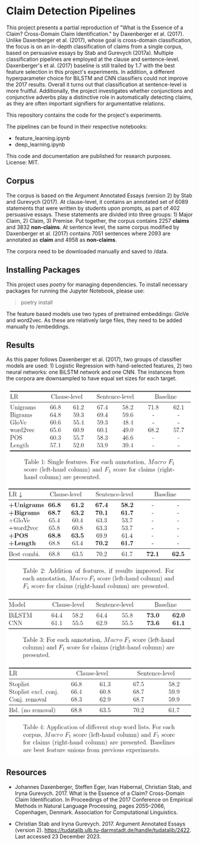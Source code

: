 # Claim Detection Pipelines
This project presents a partial reproduction of "What is the Essence of a 
Claim? Cross-Domain Claim Identification." by Daxenberger et al. (2017). 
Unlike Daxenberger et al. (2017), whose goal is cross-domain classification, 
the focus is on an in-depth classification of claims from a single corpus, 
based on persuasive essays by Stab and Gurevych (2017a). Multiple 
classification pipelines are employed at the clause and sentence-level. 
Daxenberger's et al. (2017) baseline is still trailed by 1.7 with the best 
feature selection in this project's experiments. In addition, a different 
hyperparameter choice for BiLSTM and CNN classifiers could not improve the 
2017 results. Overall it turns out that classification at sentence-level is 
more fruitful. Additionally, the project investigates whether conjunctions and 
conjunctive adverbs play a distinctive role in automatically detecting claims, 
as they are often important signifiers for argumentative relations.

This repository contains the code for the project's experiments.

The pipelines can be found in their respective notebooks:

* feature_learning.ipynb
* deep_learning.ipynb

This code and documentation are published for research purposes. License: MIT.

## Corpus


The corpus is based on the Argument Annotated Essays (version 2)
by Stab and Gurevych (2017). At clause-level, it contains an annotated
set of 6089 statements that were written by students upon
prompts, as part of 402 persuasive essays. These statements are divided
into three groups: 1) Major Claim, 2) Claim, 3) Premise. Put
together, the corpus contains 2257 **claims** and 3832 **non-claims**. At
sentence level, the same corpus modified by Daxenberger et al. (2017)
contains 7051 sentences where 2093 are annotated as **claim** and 4958
as **non-claims**.

The corpora need to be downloaded manually and saved to /data.


## Installing Packages
This project uses *poetry* for managing dependencies. To install necessary 
packages for running the Jupyter Notebook, please use:

>poetry install

The feature based models use two types of pretrained embeddings: GloVe and 
word2vec. As these are relatively large files, they need to be added manually to /embeddings. 

## Results

As this paper follows Daxenberger et al. (2017), two groups of classifier
models are used: 1) Logistic Regression with hand-selected features,
2) two neural networks: one BiLSTM network and one CNN.
The instances from the corpora are downsampled to have equal set
sizes for each target.

![image info](./images/single_feature_pipelines.png)
![image info](./images/feature_union_pipelines.png)
![image info](./images/deep_neural_network_pipelines.png)
![image info](./images/conjunction_experiments.png)

## Resources

- Johannes Daxenberger, Steffen Eger, Ivan Habernal, Christian Stab, and Iryna
Gurevych. 2017. What is the Essence of a Claim? Cross-Domain Claim Identification.
In Proceedings of the 2017 Conference on Empirical Methods in Natural
Language Processing, pages 2055–2066, Copenhagen, Denmark. Association for
Computational Linguistics.

- Christian Stab and Iryna Gurevych. 2017. Argument Annotated Essays (version
2). https://tudatalib.ulb.tu-darmstadt.de/handle/tudatalib/2422. Last
accessed 23 December 2023.
